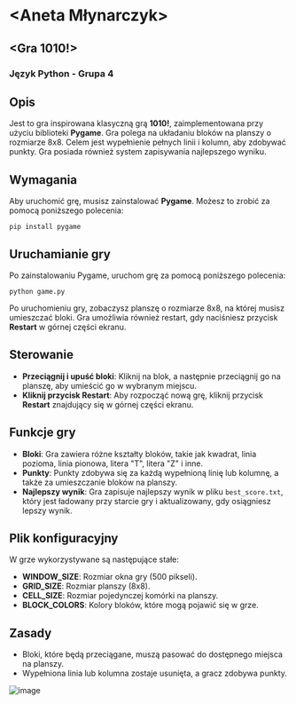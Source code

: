 # <Aneta Młynarczyk>
## <Gra 1010!>

### Język Python - Grupa 4


## Opis
Jest to gra inspirowana klasyczną grą **1010!**, zaimplementowana przy użyciu biblioteki **Pygame**. Gra polega na układaniu bloków na planszy o rozmiarze 8x8. Celem jest wypełnienie pełnych linii i kolumn, aby zdobywać punkty. Gra posiada również system zapisywania najlepszego wyniku.

## Wymagania
Aby uruchomić grę, musisz zainstalować **Pygame**. Możesz to zrobić za pomocą poniższego polecenia:

```
pip install pygame
```

## Uruchamianie gry
Po zainstalowaniu Pygame, uruchom grę za pomocą poniższego polecenia:

```
python game.py
```

Po uruchomieniu gry, zobaczysz planszę o rozmiarze 8x8, na której musisz umieszczać bloki. Gra umożliwia również restart, gdy naciśniesz przycisk **Restart** w górnej części ekranu.

## Sterowanie
- **Przeciągnij i upuść bloki**: Kliknij na blok, a następnie przeciągnij go na planszę, aby umieścić go w wybranym miejscu.
- **Kliknij przycisk Restart**: Aby rozpocząć nową grę, kliknij przycisk **Restart** znajdujący się w górnej części ekranu.

## Funkcje gry
- **Bloki**: Gra zawiera różne kształty bloków, takie jak kwadrat, linia pozioma, linia pionowa, litera "T", litera "Z" i inne.
- **Punkty**: Punkty zdobywa się za każdą wypełnioną linię lub kolumnę, a także za umieszczanie bloków na planszy.
- **Najlepszy wynik**: Gra zapisuje najlepszy wynik w pliku `best_score.txt`, który jest ładowany przy starcie gry i aktualizowany, gdy osiągniesz lepszy wynik.

## Plik konfiguracyjny
W grze wykorzystywane są następujące stałe:
- **WINDOW_SIZE**: Rozmiar okna gry (500 pikseli).
- **GRID_SIZE**: Rozmiar planszy (8x8).
- **CELL_SIZE**: Rozmiar pojedynczej komórki na planszy.
- **BLOCK_COLORS**: Kolory bloków, które mogą pojawić się w grze.

## Zasady
- Bloki, które będą przeciągane, muszą pasować do dostępnego miejsca na planszy.
- Wypełniona linia lub kolumna zostaje usunięta, a gracz zdobywa punkty.

![image](https://github.com/user-attachments/assets/9dafdee5-2e3e-48ec-96ba-d640c90f0239)
